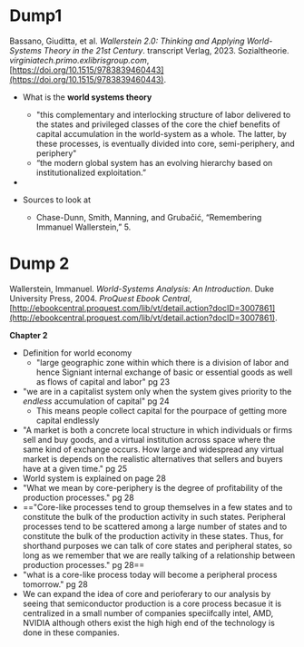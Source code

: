 


# Dump1 

Bassano, Giuditta, et al. _Wallerstein 2.0: Thinking and Applying World-Systems Theory in the 21st Century_. transcript Verlag, 2023. Sozialtheorie. _virginiatech.primo.exlibrisgroup.com_, [https://doi.org/10.1515/9783839460443](https://doi.org/10.1515/9783839460443).



- What is the **world systems theory**
	- "this complementary and interlocking structure of labor delivered to the states and privileged classes of the core the chief benefits of capital accumulation in the world-system as a whole. The latter, by these processes, is eventually divided into core, semi-periphery, and periphery"
	- “the modern global system has an evolving hierarchy based on institutionalized exploitation.”
- 

- Sources to look at
	- Chase-Dunn, Smith, Manning, and Grubačić, “Remembering Immanuel Wallerstein,” 5.




# Dump 2

Wallerstein, Immanuel. _World-Systems Analysis: An Introduction_. Duke University Press, 2004. _ProQuest Ebook Central_, [http://ebookcentral.proquest.com/lib/vt/detail.action?docID=3007861](http://ebookcentral.proquest.com/lib/vt/detail.action?docID=3007861).



**Chapter 2**
- Definition for world economy 
	- "large geographic zone within which there is a division of labor and hence Signiant internal exchange of basic or essential goods as well as flows of capital and labor" pg 23
- "we are in a capitalist system only when the system gives priority to the *endless* accumulation of capital" pg 24
	- This means people collect capital for the pourpace of getting more capital endlessly 
- "A market is both a concrete local structure in which individuals or firms sell and buy goods, and a virtual institution across space where the same kind of exchange occurs. How large and widespread any virtual market is depends on the realistic alternatives that sellers and buyers have at a given time." pg 25
- World system is explained on page 28
- "What we mean by core-periphery is the degree of profitability of the production processes." pg 28
- =="Core-like processes tend to group themselves in a few states and to constitute the bulk of the production activity in such states. Peripheral processes tend to be scattered among a large number of states and to constitute the bulk of the production activity in these states. Thus, for shorthand purposes we can talk of core states and peripheral states, so long as we remember that we are really talking of a relationship between production processes." pg 28==
- "what is a core-like process today will become a peripheral process tomorrow." pg 28
- We can expand the idea of core and perioferary to our analysis by seeing that semiconductor production is a core process becasue it is centralized in a small number of companies speciifcally intel, AMD, NVIDIA although others exist the high high end of the technology is done in these companies. 